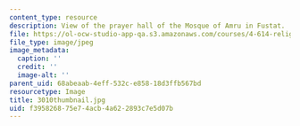 ```yaml
---
content_type: resource
description: View of the prayer hall of the Mosque of Amru in Fustat.
file: https://ol-ocw-studio-app-qa.s3.amazonaws.com/courses/4-614-religious-architecture-and-islamic-cultures-fall-2002/f395826875e74acb4a622893c7e5d07b_3010thumbnail.jpg
file_type: image/jpeg
image_metadata:
  caption: ''
  credit: ''
  image-alt: ''
parent_uid: 68abeaab-4eff-532c-e858-18d3ffb567bd
resourcetype: Image
title: 3010thumbnail.jpg
uid: f3958268-75e7-4acb-4a62-2893c7e5d07b
---
```

